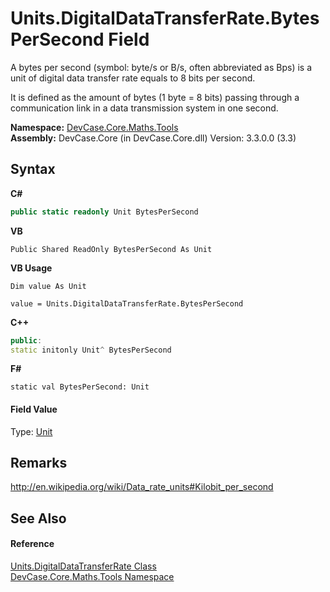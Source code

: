 # Units.DigitalDataTransferRate.BytesPerSecond Field
 

A bytes per second (symbol: byte/s or B/s, often abbreviated as Bps) is a unit of digital data transfer rate equals to 8 bits per second. 

 It is defined as the amount of bytes (1 byte = 8 bits) passing through a communication link in a data transmission system in one second.

**Namespace:**&nbsp;<a href="N_DevCase_Core_Maths_Tools">DevCase.Core.Maths.Tools</a><br />**Assembly:**&nbsp;DevCase.Core (in DevCase.Core.dll) Version: 3.3.0.0 (3.3)

## Syntax

**C#**<br />
``` C#
public static readonly Unit BytesPerSecond
```

**VB**<br />
``` VB
Public Shared ReadOnly BytesPerSecond As Unit
```

**VB Usage**<br />
``` VB Usage
Dim value As Unit

value = Units.DigitalDataTransferRate.BytesPerSecond

```

**C++**<br />
``` C++
public:
static initonly Unit^ BytesPerSecond
```

**F#**<br />
``` F#
static val BytesPerSecond: Unit
```


#### Field Value
Type: <a href="T_DevCase_Core_Maths_Unit">Unit</a>

## Remarks
<a href="http://en.wikipedia.org/wiki/Data_rate_units#Kilobit_per_second" target="_blank">http://en.wikipedia.org/wiki/Data_rate_units#Kilobit_per_second</a>

## See Also


#### Reference
<a href="T_DevCase_Core_Maths_Tools_Units_DigitalDataTransferRate">Units.DigitalDataTransferRate Class</a><br /><a href="N_DevCase_Core_Maths_Tools">DevCase.Core.Maths.Tools Namespace</a><br />